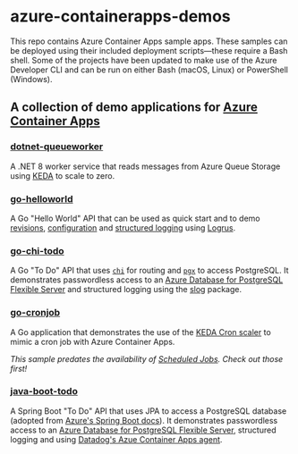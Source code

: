 # azure-containerapps-demos

This repo contains Azure Container Apps sample apps. These samples can be deployed
using their included deployment scripts&mdash;these require a Bash shell. Some of the projects have been updated to make use of the Azure Developer CLI and can be
run on either Bash (macOS, Linux) or PowerShell (Windows).  

## A collection of demo applications for [Azure Container Apps](https://azure.microsoft.com/en-us/services/container-apps/)

### [dotnet-queueworker](https://github.com/joergjo/azure-containerapps-demos/tree/main/dotnet-queueworker)
A .NET 8 worker service that reads messages from Azure Queue Storage using [KEDA](https://learn.microsoft.com/en-us/azure/container-apps/scale-app?pivots=azure-cli) to scale to zero.


### [go-helloworld](https://github.com/joergjo/azure-containerapps-demos/tree/main/go-helloworld)
A Go "Hello World" API that can be used as quick start and to demo [revisions](https://docs.microsoft.com/en-us/azure/container-apps/revisions), [configuration](https://learn.microsoft.com/en-us/azure/container-apps/containers#configuration) and [structured logging](https://learn.microsoft.com/en-us/azure/container-apps/logging) using [Logrus](https://github.com/sirupsen/logrus).

### [go-chi-todo](https://github.com/joergjo/azure-containerapps-demos/tree/main/go-chi-todo)
A Go "To Do" API that uses [`chi`](https://go-chi.io/) for routing and [`pgx`](https://github.com/jackc/pgx) to access PostgreSQL. It demonstrates passwordless access to an [Azure Database for PostgreSQL Flexible Server](https://learn.microsoft.com/en-us/azure/postgresql/flexible-server/overview) and structured logging using the [slog](https://pkg.go.dev/golang.org/x/exp/slog) package.   


### [go-cronjob](https://github.com/joergjo/azure-containerapps-demos/tree/main/go-cronjob)
A Go application that demonstrates the use of the [KEDA Cron scaler](https://keda.sh/docs/2.9/scalers/cron/) to mimic a cron job with Azure Container Apps. 

*This sample predates the availability of [Scheduled Jobs](https://learn.microsoft.com/en-us/azure/container-apps/jobs?tabs=azure-cli#scheduled-jobs). Check out those first!*  


### [java-boot-todo](https://github.com/joergjo/azure-containerapps-demos/tree/main/java-boot-todo)
A Spring Boot "To Do" API that uses JPA to access a PostgreSQL database (adopted from [Azure's Spring Boot docs](https://docs.microsoft.com/en-us/azure/developer/java/spring-framework/configure-spring-data-jpa-with-azure-postgresql)). It demonstrates passwordless access to an [Azure Database for PostgreSQL Flexible Server](https://learn.microsoft.com/en-us/azure/postgresql/flexible-server/overview), structured logging and using [Datadog's Azue Container Apps agent](https://docs.datadoghq.com/serverless/azure_container_apps).

